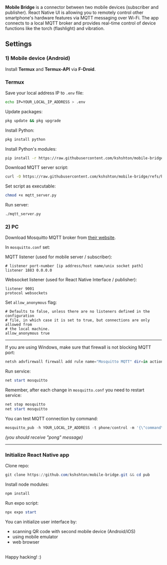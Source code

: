 **Mobile Bridge** is a connector between two mobile devices (subscriber and publisher). React Native UI is allowing you to remotely control other smartphone's hardware features via MQTT messaging over Wi-Fi. The app connects to a local MQTT broker and provides real-time control of device functions like the torch (flashlight) and vibration.

## Settings

### 1) Mobile device (Android)

Install **Termux** and **Termux-API** via **F-Droid**.

### Termux

Save your local address IP to `.env` file:

```bash
echo IP=YOUR_LOCAL_IP_ADDRESS > .env
```

Update packages:

```bash
pkg update && pkg upgrade
```

Install Python:

```bash
pkg install python
```

Install Python's modules:

```bash
pip install -r https://raw.githubusercontent.com/kshshton/mobile-bridge/refs/heads/main/sub/requirements.txt
```

Download MQTT server script:

```bash
curl -O https://raw.githubusercontent.com/kshshton/mobile-bridge/refs/heads/main/sub/mqtt_server.py
```

Set script as executable:

```bash
chmod +x mqtt_server.py
```

Run server:

```bash
./mqtt_server.py
```


### 2) PC

Download Mosquitto MQTT broker from [their website](https://mosquitto.org/download/).

In `mosquitto.conf` set:

MQTT listener (used for mobile server / subscriber):

```text
# listener port-number [ip address/host name/unix socket path]
listener 1883 0.0.0.0
```

Websocket listener (used for React Native Interface / publisher):

```text
listener 9001
protocol websockets
```

Set `allow_anonymous` flag:

```text
# Defaults to false, unless there are no listeners defined in the configuration
# file, in which case it is set to true, but connections are only allowed from
# the local machine.
allow_anonymous true
```

---

If you are using Windows, make sure that firewall is not blocking MQTT port:

```powershell
netsh advfirewall firewall add rule name="Mosquitto MQTT" dir=in action=allow protocol=TCP localport=1883
```

Run service:

```powershell
net start mosquitto
```

Remember, after each change in `mosquitto.conf` you need to restart service:

```powershell
net stop mosquitto
net start mosquitto
```

You can test MQTT connection by command:

```powershell
mosquitto_pub -h YOUR_LOCAL_IP_ADDRESS -t phone/control -m '{\"command\":\"ping\"}'
```

*(you should receive "pong" message)*

---

### Initialize React Native app

Clone repo:

```powershell
git clone https://github.com/kshshton/mobile-bridge.git && cd pub
```

Install node modules:

```powershell
npm install
```

Run expo script:
```powershell
npx expo start
```

You can initialize user interface by:
- scanning QR code with second mobile device (Android/iOS)
- using mobile emulator
- web browser

<br>
Happy hacking! :)
